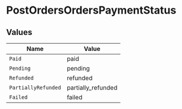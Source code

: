 # PostOrdersOrdersPaymentStatus


## Values

| Name                | Value               |
| ------------------- | ------------------- |
| `Paid`              | paid                |
| `Pending`           | pending             |
| `Refunded`          | refunded            |
| `PartiallyRefunded` | partially_refunded  |
| `Failed`            | failed              |